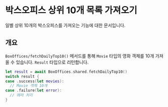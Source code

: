 #  박스오피스 상위 10개 목록 가져오기

일별 상위 10개의 박스오피스를 가져오는 기능에 대한 문서입니다.

## 개요

``BoxOffices/fetchDailyTop10()`` 메서드를 통해 ``Movie`` 타입의 영화 객체를 10개 가져올 수 있습니다.
`Result` 타입으로 리턴합니다.

```swift
let result = await BoxOffices.shared.fetchDailyTop10()
switch result {
case .success(let movies):
  // Movie 객체 10개
case .failure(let error):
  // 에러 처리
}

```
